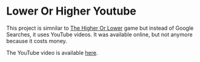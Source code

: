 # Lower Or Higher Youtube

This project is simnilar to [The Higher Or Lower](https://www.higherlowergame.com/) game but instead of Google Searches, it uses YouTube videos. It was available online, but not anymore because it costs money.

The YouTube video is available [here](https://www.youtube.com/watch?v=FJVYuKRqeIc).
